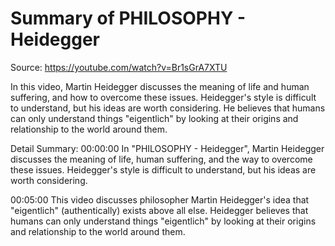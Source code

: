 # Summary of PHILOSOPHY - Heidegger

Source: https://youtube.com/watch?v=Br1sGrA7XTU

In this video, Martin Heidegger discusses the meaning of life and human suffering, and how to overcome these issues. Heidegger's style is difficult to understand, but his ideas are worth considering. He believes that humans can only understand things "eigentlich" by looking at their origins and relationship to the world around them.

Detail Summary: 
00:00:00
In "PHILOSOPHY - Heidegger", Martin Heidegger discusses the meaning of life, human suffering, and the way to overcome these issues. Heidegger's style is difficult to understand, but his ideas are worth considering.

00:05:00
This video discusses philosopher Martin Heidegger's idea that "eigentlich" (authentically) exists above all else. Heidegger believes that humans can only understand things "eigentlich" by looking at their origins and relationship to the world around them.

